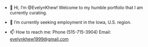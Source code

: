 - 👋 Hi, I’m @EvelynKhew! Welcome to my humble portfolio that I am currently curating. 
<!-- - 👀 I’m interested in ... -->
- 🌱 I’m currently seeking employment in the Iowa, U.S. region. 
<!-- - 💞️ I’m looking to collaborate on ... -->
- 📫 How to reach me: Phone (515-715-3904) Email: evelynkhew1999@gmail.com

<!---
EvelynKhew/EvelynKhew is a ✨ special ✨ repository because its `README.md` (this file) appears on your GitHub profile.
You can click the Preview link to take a look at your changes.
--->

